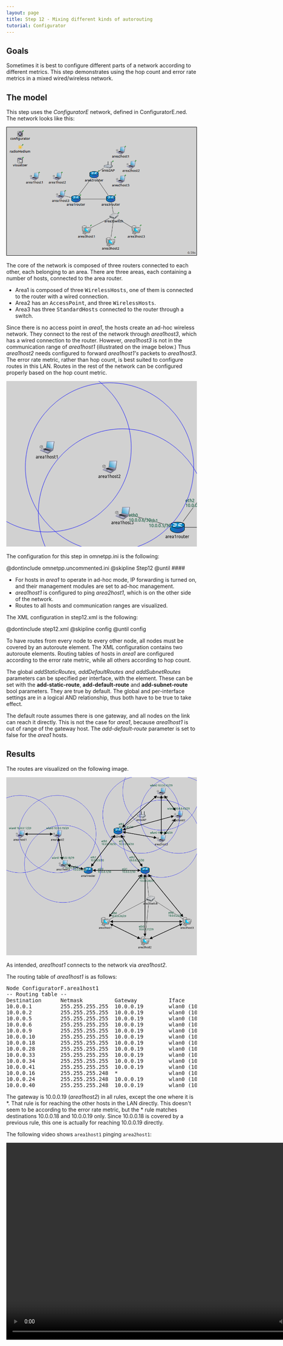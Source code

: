 ```yaml
---
layout: page
title: Step 12 - Mixing different kinds of autorouting
tutorial: Configurator
---
```


## Goals

Sometimes it is best to configure different parts of a network according to different metrics. This step demonstrates
using the hop count and error rate metrics in a mixed wired/wireless network.

## The model

This step uses the <i>ConfiguratorE</i> network, defined in ConfiguratorE.ned. The network looks like this:

<img src="step12network.png">

The core of the network is composed of three routers connected to each other, each belonging to an area. There are three areas, each containing a number of hosts,
connected to the area router. 
- Area1 is composed of three <tt>WirelessHosts</tt>, one of them
is connected to the router with a wired connection. 
- Area2 has an <tt>AccessPoint</tt>, and three <tt>WirelessHosts</tt>. 
- Area3 has three <tt>StandardHosts</tt> connected to the
router through a switch.

Since there is no access point in <i>area1</i>, the hosts create an ad-hoc wireless network. They connect to the rest of the network through <i>area1host3</i>,
which has a wired connection to the router.
However, <i>area1host3</i> is not in the communication range of <i>area1host1</i> (illustrated on the image below.) Thus <i>area1host2</i> needs configured to forward
<i>area1host1's</i> packets to <i>area1host3</i>. The error rate metric, rather than hop count, is best suited to configure routes in this LAN. Routes in the rest of the network
can be configured properly based on the hop count metric.

<img src="step12ranges.png">

The configuration for this step in omnetpp.ini is the following:

@dontinclude omnetpp.uncommented.ini
@skipline Step12
@until ####

- For hosts in <i>area1</i> to operate in ad-hoc mode, IP forwarding is turned on, and their management modules are set to ad-hoc management.
- <i>area1host1</i> is configured to ping <i>area2host1</i>, which is on the other side of the network.
- Routes to all hosts and communication ranges are visualized.

The XML configuration in step12.xml is the following:

@dontinclude step12.xml
@skipline config
@until config

To have routes from every node to every other node, all nodes must be covered by an autoroute element.
The XML configuration contains two autoroute elements. Routing tables of hosts in <i>area1</i> are configured according to the error rate metric,
while all others according to hop count.

The global <i>addStaticRoutes, addDefaultRoutes and addSubnetRoutes</i> parameters can be specified per interface, with the <interface> element.
These can be set with the <strong>add-static-route</strong>, <strong>add-default-route</strong> and <strong>add-subnet-route</strong> bool parameters.
They are true by default. The global and per-interface settings are in a logical AND relationship, thus both have to be true to take effect.

The default route assumes there is one gateway,
and all nodes on the link can reach it directly. This is not the case for <i>area1</i>, because <i>area1host1</i> is out of range of the gateway host. 
The <i>add-default-route</i> parameter is set to false for the <i>area1</i> hosts.

## Results

The routes are visualized on the following image.

<img src="step12routes_2.png" width="850px">

As intended, <i>area1host1</i> connects to the network via <i>area1host2</i>.

The routing table of <i>area1host1</i> is as follows:

<p>
<div class="include fit">
<pre class="monospace">
Node ConfiguratorF.area1host1
-- Routing table --
Destination      Netmask          Gateway          Iface             Metric
10.0.0.1         255.255.255.255  10.0.0.19        wlan0 (10.0.0.17) 0
10.0.0.2         255.255.255.255  10.0.0.19        wlan0 (10.0.0.17) 0
10.0.0.5         255.255.255.255  10.0.0.19        wlan0 (10.0.0.17) 0
10.0.0.6         255.255.255.255  10.0.0.19        wlan0 (10.0.0.17) 0
10.0.0.9         255.255.255.255  10.0.0.19        wlan0 (10.0.0.17) 0
10.0.0.10        255.255.255.255  10.0.0.19        wlan0 (10.0.0.17) 0
10.0.0.18        255.255.255.255  10.0.0.19        wlan0 (10.0.0.17) 0
10.0.0.28        255.255.255.255  10.0.0.19        wlan0 (10.0.0.17) 0
10.0.0.33        255.255.255.255  10.0.0.19        wlan0 (10.0.0.17) 0
10.0.0.34        255.255.255.255  10.0.0.19        wlan0 (10.0.0.17) 0
10.0.0.41        255.255.255.255  10.0.0.19        wlan0 (10.0.0.17) 0
10.0.0.16        255.255.255.248  *                wlan0 (10.0.0.17) 0
10.0.0.24        255.255.255.248  10.0.0.19        wlan0 (10.0.0.17) 0
10.0.0.40        255.255.255.248  10.0.0.19        wlan0 (10.0.0.17) 0
</pre>
</div>
</p>

The gateway is 10.0.0.19 (<i>area1host2</i>) in all rules, except the one where it is *. That rule is for reaching
the other hosts in the LAN directly. This doesn't seem to be according to the error rate metric, but the * rule
matches destinations 10.0.0.18 and 10.0.0.19 only. Since 10.0.0.18 is covered by a previous rule, this one
is actually for reaching 10.0.0.19 directly.

The following video shows `area1host1` pinging `area2host1`:

<video autoplay loop controls onclick="this.paused ? this.play() : this.pause();" src="Step12_2_cropped.mp4" width="850" height="520"></video>
<!--internal video recording playback speed 2 animation speed none zoom 1.0 from sendPing(1) to #1734 crop 140 380 150 440-->

